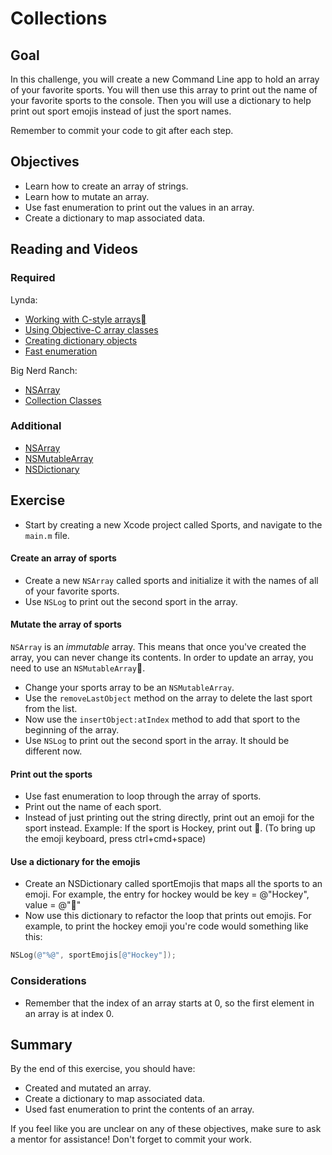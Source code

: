 # Collections

## Goal

In this challenge, you will create a new Command Line app to hold an array of your favorite sports. You will then use this array to print out the name of your favorite sports to the console. Then you will use a dictionary to help print out sport emojis instead of just the sport names.

Remember to commit your code to git after each step.

## Objectives

* Learn how to create an array of strings.
* Learn how to mutate an array.
* Use fast enumeration to print out the values in an array.
* Create a dictionary to map associated data.

## Reading and Videos

### Required

Lynda:

* [Working with C-style arrays](https://www.lynda.com/Objective-C-tutorials/Working-C-style-arrays/143328/157005-4.html?srchtrk=index%3a8%0alinktypeid%3a2%0aq%3aobjective+c%0apage%3a1%0as%3arelevance%0asa%3atrue%0aproducttypeid%3a2)
* [Using Objective-C array classes](https://www.lynda.com/Objective-C-tutorials/Using-Objective-C-array-classes/143328/157006-4.html?srchtrk=index%3a8%0alinktypeid%3a2%0aq%3aobjective+c%0apage%3a1%0as%3arelevance%0asa%3atrue%0aproducttypeid%3a2)
* [Creating dictionary objects](https://www.lynda.com/Objective-C-tutorials/Creating-dictionary-objects/143328/157007-4.html?srchtrk=index%3a8%0alinktypeid%3a2%0aq%3aobjective+c%0apage%3a1%0as%3arelevance%0asa%3atrue%0aproducttypeid%3a2)
* [Fast enumeration](https://www.lynda.com/Objective-C-tutorials/Fast-enumeration/143328/157008-4.html?srchtrk=index%3a8%0alinktypeid%3a2%0aq%3aobjective+c%0apage%3a1%0as%3arelevance%0asa%3atrue%0aproducttypeid%3a2)

Big Nerd Ranch:


* [NSArray](https://books.google.ca/books?id=yxwiAgAAQBAJ&q=NSArray#v=snippet&q=NSArray&f=false)
* [Collection Classes](https://books.google.ca/books?id=yxwiAgAAQBAJ&q=NSArray#v=snippet&q=Collection%20Classes&f=false)

### Additional

* [NSArray](https://developer.apple.com/reference/foundation/nsarray?language=objc)
* [NSMutableArray](https://developer.apple.com/reference/foundation/nsmutablearray?language=objc)
* [NSDictionary](https://developer.apple.com/reference/foundation/nsdictionary?language=objc)


## Exercise

>
* Start by creating a new Xcode project called Sports, and navigate to the `main.m` file.

#### Create an array of sports

>
* Create a new `NSArray` called sports and initialize it with the names of all of your favorite sports.
* Use `NSLog` to print out the second sport in the array.

#### Mutate the array of sports

`NSArray` is an *immutable* array. This means that once you've created the array, you can never change its contents. In order to update an array, you need to use an `NSMutableArray`.

>
* Change your sports array to be an `NSMutableArray`.
* Use the `removeLastObject` method on the array to delete the last sport from the list. 
* Now use the `insertObject:atIndex` method to add that sport to the beginning of the array.
* Use `NSLog` to print out the second sport in the array. It should be different now.

#### Print out the sports

>
* Use fast enumeration to loop through the array of sports.
* Print out the name of each sport.
* Instead of just printing out the string directly, print out an emoji for the sport instead. Example: If the sport is Hockey, print out 🏒. (To bring up the emoji keyboard, press ctrl+cmd+space)

#### Use a dictionary for the emojis

>
* Create an NSDictionary called sportEmojis that maps all the sports to an emoji. For example, the entry for hockey would be key = @"Hockey", value = @"🏒"
* Now use this dictionary to refactor the loop that prints out emojis. For example, to print the hockey emoji you're code would something like this: 

>
```objective-c
NSLog(@"%@", sportEmojis[@"Hockey"]);
```

### Considerations

* Remember that the index of an array starts at 0, so the first element in an array is at index 0.
  
## Summary

By the end of this exercise, you should have:

* Created and mutated an array.
* Create a dictionary to map associated data.
* Used fast enumeration to print the contents of an array.

If you feel like you are unclear on any of these objectives, make sure to ask a mentor for assistance! Don't forget to commit your work.
